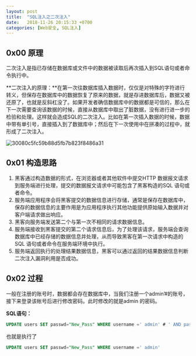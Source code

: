 ```yaml
---
layout: post
title:  "SQL注入之二次注入"
date:   2018-11-26 20:15:33 +0700
categories: [Web安全, SQL注入]
---
```


## 0x00 原理

二次注入是指已存储在数据库或文件中的数据被读取后再次插入到SQL语句或者命令执行中。

**二次注入的原理：**在第一次往数据库插入数据时，仅仅是对特殊的字符进行转义，但保存在数据库中的数据恢复了原来的数据，就是存进数据库后，数据又被还原了，也就是反斜杠没了。如果开发者确信数据库中的数据都是可信的，那么在下一次需要查询该数据的时候，直接从数据库中取出了脏数据，没有进行进一步的检验和处理。这样就会造成SQL的二次注入。比如在第一次插入数据的时候，数据中带有单引号，直接插入到了数据库中；然后在下一次使用中在拼凑的过程中，就形成了二次注入。

![30080c5fc59b88d5fb7b823f8486a31]({{site.url}}/images/30080c5fc59b88d5fb7b823f8486a31.png)

## 0x01 构造思路

1. 黑客通过构造数据的形式，在浏览器或者其他软件中提交HTTP 数据报文请求到服务端进行处理，提交的数据报文请求中可能包含了黑客构造的SQL 语句或者命令。
2. 服务端应用程序会将黑客提交的数据信息进行存储，通常是保存在数据库中，保存的数据信息的主要作用是为应用程序执行其他功能提供原始输入数据并对客户端请求做出响应。
3. 黑客向服务端发送第二个与第一次不相同的请求数据信息。
4. 服务端接收到黑客提交的第二个请求信息后，为了处理该请求，服务端会查询数据库中已经存储的数据信息并处理，从而导致黑客在第一次请求中构造的SQL 语句或者命令在服务端环境中执行。
5. 服务端返回执行的处理结果数据信息，黑客可以通过返回的结果数据信息判断二次注入漏洞利用是否成功。

## 0x02 过程

一般在注册的账号时，数据都会存在数据库中，当我们注册一个admin’#的账号，接下来登录该帐号后进行修改密码。此时修改的就是admin 的密码。

**SQL语句：**

```sql
UPDATE users SET passwd="New_Pass" WHERE username =' admin' # ' AND password='
```

也就是执行了

```sql
UPDATE users SET passwd="New_Pass" WHERE username =' admin'
```

